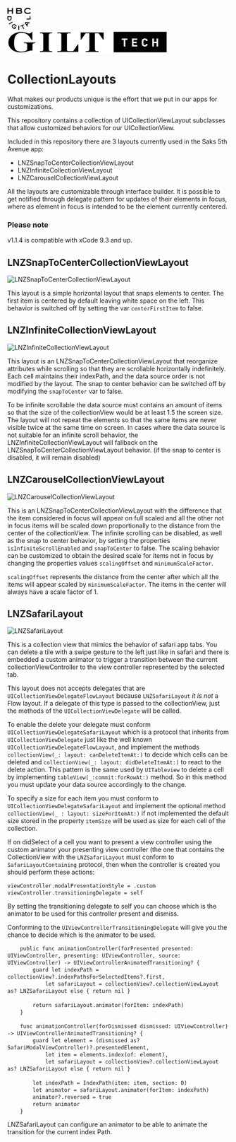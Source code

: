 ![HBC Digital](https://raw.githubusercontent.com/gilt/Cleanroom/master/Assets/hbc-digital-logo.png)     
![Gilt Tech](https://raw.githubusercontent.com/gilt/Cleanroom/master/Assets/gilt-tech-logo.png)

# CollectionLayouts
What makes our products unique is the effort that we put in our apps for customizations. 

This repository contains a collection of UICollectionViewLayout subclasses that allow customized behaviors for our UICollectionView.

Included in this repository there are 3 layouts currently used in the Saks 5th Avenue app:

* LNZSnapToCenterCollectionViewLayout
* LNZInfiniteCollectionViewLayout
* LNZCarouselCollectionViewLayout

All the layouts are customizable through interface builder. It is possible to get notified through delegate pattern for updates of their elements in focus, where as element in focus is intended to be the element currently centered.

### Please note

v1.1.4 is compatible with xCode 9.3 and up.


## LNZSnapToCenterCollectionViewLayout

![LNZSnapToCenterCollectionViewLayout](./LNZSnapToCenterLayout.gif)

This layout is a simple horizontal layout that snaps elements to center. The first item is centered by default leaving white space on the left. This behavior is switched off by setting the var `centerFirstItem` to false.

## LNZInfiniteCollectionViewLayout

![LNZInfiniteCollectionViewLayout](./LNZInfiniteLayout.gif)

This layout is an LNZSnapToCenterCollectionViewLayout that reorganize attributes while scrolling so that they are scrollable horizontally indefinitely. 
Each cell maintains their indexPath, and the data source order is not modified by the layout. 
The snap to center behavior can be switched off by modifying the `snapToCenter` var to false.

To be infinite scrollable the data source must contains an amount of items so that the size of the collectionView would be at least 1.5 the screen size. 
The layout will not repeat the elements so that the same items are never visible twice at the same time on screen. In cases where the data source is not 
suitable for an infinite scroll behavior, the LNZInfiniteCollectionViewLayout will fallback on the LNZSnapToCenterCollectionViewLayout behavior. (if the snap to center is disabled, it will remain disabled)

## LNZCarouselCollectionViewLayout

![LNZCarouselCollectionViewLayout](./LNZCarouselLayout.gif)

This is an LNZSnapToCenterCollectionViewLayout with the difference that the item considered in focus will appear on full scaled and all the other not in focus items will be scaled down proportionally to the 
distance from the center of the collectionView. The infinite scrolling can be disabled, as well as the snap to center behavior, by setting the properties `isInfiniteScrollEnabled` and `snapToCenter` to false.
The scaling behavior can be customized to obtain the desired scale for items not in focus by changing the properties values `scalingOffset` and `minimumScaleFactor`.

`scalingOffset` represents the distance from the center after which all the items will appear scaled by `minimumScaleFactor`. The items in the center will always have a scale factor of 1.

## LNZSafariLayout

![LNZSafariLayout](./SafariLayout.gif)

This is a collection view that mimics the behavior of safari app tabs. You can delete a tile with a swipe gesture to the left just like in safari and there is embedded a custom animator to trigger a transition 
between the current collectionViewController to the view controller represented by the selected tab.

This layout does not accepts delegates that are `UICollectionViewDelegateFlowLayout` because `LNZSafariLayout` *it is not* a Flow layout. If a delegate of this type is passed to the collectionView, just the methods of the `UICollectionViewDelegate` will be called. 

To enable the delete your delegate must conform `UICollectionViewDelegateSafariLayout` which is a protocol that inherits from `UICollectionViewDelegate` just like the well known `UICollectionViewDelegateFlowLayout`, and implement the methods
`collectionView(_: layout: canDeleteItemAt:)` to decide which cells can be deleted and `collectionView(_: layout: didDeleteItemAt:)` to react to the delete action. This pattern is the same used by `UITableview` to delete a cell by implementing `tableView(_:commit:forRowAt:)` method. 
So in this method you must update your data source accordingly to the change.

To specify a size for each item you must conform to `UICollectionViewDelegateSafariLayout` and implement the optional method `collectionView(_ : layout: sizeForItemAt:)` if not implemented the default size stored in the property `itemSize` will be used as size for each cell of the collection.

If on didSelect of a cell you want to present a view controller using the custom animator your presenting view controller (the one that contains the CollectionView with the `LNZSafariLayout` must conform to `SafariLayoutContaining` protocol, then when the controller is created you should perform these actions:

```
viewController.modalPresentationStyle = .custom
viewController.transitioningDelegate = self
```

By setting the transitioning delegate to self you can choose which is the animator to be used for this controller present and dismiss.

Conforming to the `UIViewControllerTransitioningDelegate` will give you the chance to decide which is the animator to be used.

```
    public func animationController(forPresented presented: UIViewController, presenting: UIViewController, source: UIViewController) -> UIViewControllerAnimatedTransitioning? {
        guard let indexPath = collectionView?.indexPathsForSelectedItems?.first, 
        	let safariLayout = collectionView?.collectionViewLayout as? LNZSafariLayout else { return nil }
        
        return safariLayout.animator(forItem: indexPath)
    }
    
    func animationController(forDismissed dismissed: UIViewController) -> UIViewControllerAnimatedTransitioning? {
        guard let element = (dismissed as? SafariModalViewController)?.presentedElement,
            let item = elements.index(of: element),
            let safariLayout = collectionView?.collectionViewLayout as? LNZSafariLayout else { return nil }
            
        let indexPath = IndexPath(item: item, section: 0)
        let animator = safariLayout.animator(forItem: indexPath)
        animator?.reversed = true
        return animator
    }
```

LNZSafariLayout can configure an animator to be able to animate the transition for the current index Path.
